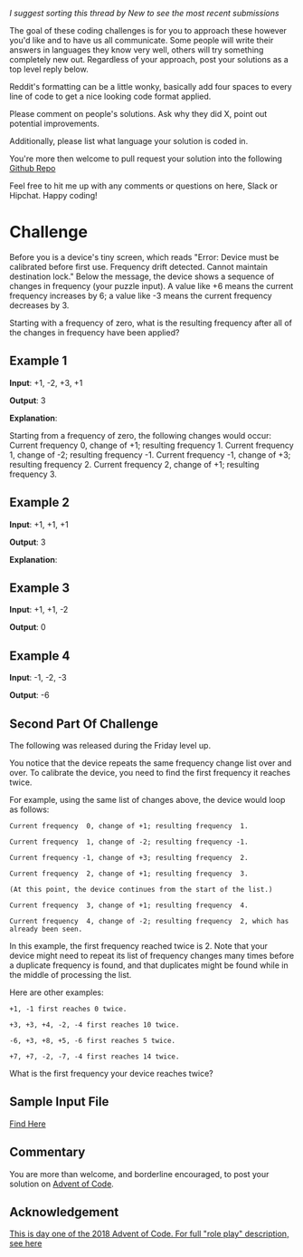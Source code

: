 _I suggest sorting this thread by *New* to see the most recent submissions_

The goal of these coding challenges is for you to approach these however you'd like and to have us all communicate. Some people will write their answers in languages they know very well, others will try something completely new out. Regardless of your approach, post your solutions as a top level reply below.

Reddit's formatting can be a little wonky, basically add four spaces to every line of code to get a nice looking code format applied.

Please comment on people's solutions. Ask why they did X, point out potential improvements.

Additionally, please list what language your solution is coded in.

You're more then welcome to pull request your solution into the following [Github Repo](https://github.com/GregHilston/Code-Foo)

Feel free to hit me up with any comments or questions on here, Slack or Hipchat. Happy coding!

# Challenge

Before you is a device's tiny screen, which reads "Error: Device must be calibrated before first use. Frequency drift detected. Cannot maintain destination lock." Below the message, the device shows a sequence of changes in frequency (your puzzle input). A value like +6 means the current frequency increases by 6; a value like -3 means the current frequency decreases by 3.

Starting with a frequency of zero, what is the resulting frequency after all of the changes in frequency have been applied?

## Example 1

**Input**: +1, -2, +3, +1

**Output**: 3

**Explanation**:

Starting from a frequency of zero, the following changes would occur:
    Current frequency  0, change of +1; resulting frequency  1.
    Current frequency  1, change of -2; resulting frequency -1.
    Current frequency -1, change of +3; resulting frequency  2.
    Current frequency  2, change of +1; resulting frequency  3.

## Example 2

**Input**: +1, +1, +1

**Output**: 3

**Explanation**:

## Example 3

**Input**: +1, +1, -2

**Output**: 0

## Example 4

**Input**: -1, -2, -3

**Output**: -6

## Second Part Of Challenge

The following was released during the Friday level up.

You notice that the device repeats the same frequency change list over and over. To calibrate the device, you need to find the first frequency it reaches twice.

For example, using the same list of changes above, the device would loop as follows:

    Current frequency  0, change of +1; resulting frequency  1.

    Current frequency  1, change of -2; resulting frequency -1.

    Current frequency -1, change of +3; resulting frequency  2.

    Current frequency  2, change of +1; resulting frequency  3.

    (At this point, the device continues from the start of the list.)

    Current frequency  3, change of +1; resulting frequency  4.

    Current frequency  4, change of -2; resulting frequency  2, which has already been seen.

In this example, the first frequency reached twice is 2. Note that your device might need to repeat its list of frequency changes many times before a duplicate frequency is found, and that duplicates might be found while in the middle of processing the list.

Here are other examples:

    +1, -1 first reaches 0 twice.

    +3, +3, +4, -2, -4 first reaches 10 twice.

    -6, +3, +8, +5, -6 first reaches 5 twice.

    +7, +7, -2, -7, -4 first reaches 14 twice.

What is the first frequency your device reaches twice?

## Sample Input File

[Find Here](https://github.com/GregHilston/Code-Foo/blob/master/Challenges/challenge_15_advent_of_code_day_1/input.txt)

## Commentary

You are more than welcome, and borderline encouraged, to post your solution on [Advent of Code](https://adventofcode.com/).

## Acknowledgement

[This is day one of the 2018 Advent of Code. For full "role play" description, see here](https://adventofcode.com/2018/day/1)